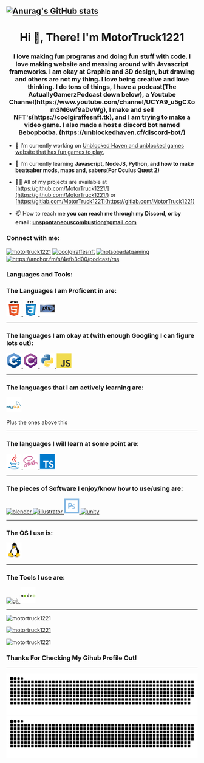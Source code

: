 [![Anurag's GitHub stats](https://github-readme-stats.vercel.app/api?username=MotorTruck1221&show_icons=true&theme=gotham)](https://github.com/anuraghazra/github-readme-stats)
---
<h1 align="center">Hi 👋, There! I'm MotorTruck1221</h1>
<h3 align="center">I love making fun programs and doing fun stuff with code. I love making website and messing around with Javascript frameworks. I am okay at Graphic and 3D design, but drawing and others are not my thing. I love being creative and love thinking. I do tons of things, I have a podcast(The ActuallyGamerzPodcast down below), a Youtube Channel(https://www.youtube.com/channel/UCYA9_u5gCXom3M6wf9aDvWg), I make and sell NFT's(https://coolgiraffesnft.tk), and I am trying to make a video game. I also made a host a discord bot named Bebopbotba. (https://unblockedhaven.cf/discord-bot/)</h3>


- 🔭 I’m currently working on [Unblocked Haven and unblocked games website that has fun games to play.](https://unblockedhaven.cf)

- 🌱 I’m currently learning **Javascript, NodeJS, Python, and how to make beatsaber mods, maps and, sabers(For Oculus Quest 2)**

- 👨‍💻 All of my projects are available at [https://github.com/MotorTruck1221/](https://github.com/MotorTruck1221/) or [https://gitlab.com/MotorTruck1221](https://gitlab.com/MotorTruck1221)

- 📫 How to reach me **you can reach me through my Discord, or by email: unspontaneouscombustion@gmail.com**

<h3 align="left">Connect with me:</h3>
<p align="left">
<a href="https://codepen.io/motortruck1221" target="blank"><img align="center" src="https://raw.githubusercontent.com/rahuldkjain/github-profile-readme-generator/master/src/images/icons/Social/codepen.svg" alt="motortruck1221" height="30" width="40" /></a>
<a href="https://instagram.com/coolgiraffesnft" target="blank"><img align="center" src="https://raw.githubusercontent.com/rahuldkjain/github-profile-readme-generator/master/src/images/icons/Social/instagram.svg" alt="coolgiraffesnft" height="30" width="40" /></a>
<a href="https://www.youtube.com/c/notsobadatgaming" target="blank"><img align="center" src="https://raw.githubusercontent.com/rahuldkjain/github-profile-readme-generator/master/src/images/icons/Social/youtube.svg" alt="notsobadatgaming" height="30" width="40" /></a>
<a href="/https://anchor.fm/s/4efb3d00/podcast/rss" target="blank"><img align="center" src="https://raw.githubusercontent.com/rahuldkjain/github-profile-readme-generator/master/src/images/icons/Social/rss.svg" alt="https://anchor.fm/s/4efb3d00/podcast/rss" height="30" width="40" /></a>
</p>

<h3 align="left">Languages and Tools:</h3>
<p align="left"> 
<h3 align=left>The Languages I am Proficent in are:</h3>
<a href="https://www.w3.org/html/" target="_blank" rel="noreferrer"> <img src="https://raw.githubusercontent.com/devicons/devicon/master/icons/html5/html5-original-wordmark.svg" alt="html5" width="40" height="40"/> </a> <a href="https://www.w3schools.com/css/" target="_blank" rel="noreferrer"> <img src="https://raw.githubusercontent.com/devicons/devicon/master/icons/css3/css3-original-wordmark.svg" alt="css3" width="40" height="40"/> </a> <a href="https://www.php.net" target="_blank" rel="noreferrer"> <img src="https://raw.githubusercontent.com/devicons/devicon/master/icons/php/php-original.svg" alt="php" width="40" height="40"/> </a>

---
<h3 align="left">The languages I am okay at (with enough Googling I can figure lots out):</h3>
<a href="https://www.w3schools.com/cpp/" target="_blank" rel="noreferrer"> <img src="https://raw.githubusercontent.com/devicons/devicon/master/icons/cplusplus/cplusplus-original.svg" alt="cplusplus" width="40" height="40"/> </a> <a href="https://www.w3schools.com/cs/" target="_blank" rel="noreferrer"> <img src="https://raw.githubusercontent.com/devicons/devicon/master/icons/csharp/csharp-original.svg" alt="csharp" width="40" height="40"/> </a> <a href="https://www.python.org" target="_blank" rel="noreferrer"> <img src="https://raw.githubusercontent.com/devicons/devicon/master/icons/python/python-original.svg" alt="python" width="40" height="40"/> </a> <a href="https://developer.mozilla.org/en-US/docs/Web/JavaScript" target="_blank" rel="noreferrer"> <img src="https://raw.githubusercontent.com/devicons/devicon/master/icons/javascript/javascript-original.svg" alt="javascript" width="40" height="40"/> </a> 

---
<h3 align="left">The languages that I am actively learning are:</h3>
<a href="https://www.mysql.com/" target="_blank" rel="noreferrer"> <img src="https://raw.githubusercontent.com/devicons/devicon/master/icons/mysql/mysql-original-wordmark.svg" alt="mysql" width="40" height="40"/> </a> <p>Plus the ones above this</p>

---
<h3 align="left">The languages I  will learn at some point are:</h3>
<a href="https://www.java.com" target="_blank" rel="noreferrer"> <img src="https://raw.githubusercontent.com/devicons/devicon/master/icons/java/java-original.svg" alt="java" width="40" height="40"/> </a> <a href="https://sass-lang.com" target="_blank" rel="noreferrer"> <img src="https://raw.githubusercontent.com/devicons/devicon/master/icons/sass/sass-original.svg" alt="sass" width="40" height="40"/> </a> <a href="https://www.typescriptlang.org/" target="_blank" rel="noreferrer"> <img src="https://raw.githubusercontent.com/devicons/devicon/master/icons/typescript/typescript-original.svg" alt="typescript" width="40" height="40"/> </a> 

---

<h3 align="left">The pieces of Software I enjoy/know how to use/using are:</h3>
<a href="https://www.blender.org/" target="_blank" rel="noreferrer"> 
<img src="https://download.blender.org/branding/community/blender_community_badge_white.svg" alt="blender" width="40" height="40"/> </a> <a href="https://www.adobe.com/in/products/illustrator.html" target="_blank" rel="noreferrer"> <img src="https://www.vectorlogo.zone/logos/adobe_illustrator/adobe_illustrator-icon.svg" alt="illustrator" width="40" height="40"/> </a> <a href="https://www.photoshop.com/en" target="_blank" rel="noreferrer"> <img src="https://raw.githubusercontent.com/devicons/devicon/master/icons/photoshop/photoshop-line.svg" alt="photoshop" width="40" height="40"/> </a> <a href="https://unity.com/" target="_blank" rel="noreferrer"> <img src="https://www.vectorlogo.zone/logos/unity3d/unity3d-icon.svg" alt="unity" width="40" height="40"/> </a> </p>

---

<h3 align="left">The OS I use is:</h3>
<a href="https://www.linux.org/" target="_blank" rel="noreferrer"> <img src="https://raw.githubusercontent.com/devicons/devicon/master/icons/linux/linux-original.svg" alt="linux" width="40" height="40"/> </a> 

---

<h3 align="left">The Tools I use are:</h3>
<a href="https://git-scm.com/" target="_blank" rel="noreferrer"> <img src="https://www.vectorlogo.zone/logos/git-scm/git-scm-icon.svg" alt="git" width="40" height="40"/> </a> 
<a href="https://nodejs.org" target="_blank" rel="noreferrer"> <img src="https://raw.githubusercontent.com/devicons/devicon/master/icons/nodejs/nodejs-original-wordmark.svg" alt="nodejs" width="40" height="40"/> </a> 




---
<p align="left"> <img src="https://komarev.com/ghpvc/?username=motortruck1221&label=Profile%20views&color=0e75b6&style=flat" alt="motortruck1221" /> </p>

<p align="left"> <a href="https://github.com/ryo-ma/github-profile-trophy"><img src="https://github-profile-trophy.vercel.app/?username=motortruck1221" alt="motortruck1221" /></a> </p>


<p><img align="center" src="https://github-readme-stats.vercel.app/api/top-langs?username=motortruck1221&show_icons=true&locale=en&layout=compact" alt="motortruck1221" /></p>


<h3 align="left">Thanks For Checking My Gihub Profile Out!</h3>

---
![github contribution grid snake animation](https://raw.githubusercontent.com/motortruck1221/motortruck1221/output/github-contribution-grid-snake-dark.svg#gh-dark-mode-only)![github contribution grid snake animation](https://raw.githubusercontent.com/motortruck1221/motortruck1221/output/github-contribution-grid-snake.svg#gh-light-mode-only)
